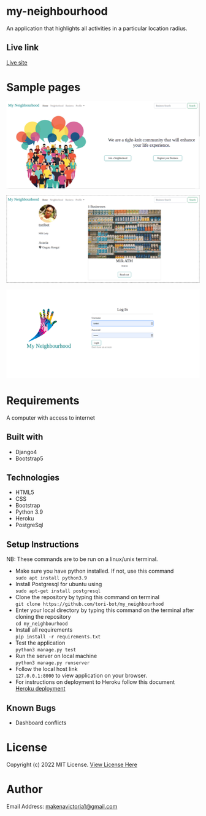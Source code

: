 # my-neighbourhood
An application that highlights all activities in a particular location radius.

## Live link
[Live site](https://mtaa-the-hood.herokuapp.com/)

# Sample pages
![Landing page](static/images/Screenshot_2022-06-21_06-20-51.png)

 ![Profile page](static/images/Screenshot_2022-06-21_06-20-14.png)

 ![Login page](static/images/Screenshot_2022-06-21_06-21-28.png)

# Requirements
A computer with access to internet

## Built with
* Django4
* Bootstrap5

## Technologies
* HTML5
* CSS
* Bootstrap
* Python 3.9
* Heroku
* PostgreSql

## Setup Instructions
NB: These commands are to be run on a linux/unix terminal.

* Make sure you have python installed. If not, use this command <br>
 ```sudo apt install python3.9```
* Install Postgresql for ubuntu using<br>
 ```sudo apt-get install postgresql```
* Clone the repository  by typing this command on terminal<br>
```git clone https://github.com/tori-bot/my_neighbourhood```
* Enter your local directory by typing this command on the terminal after cloning the repository<br>
 ```cd my_neighbourhood```
* Install all requirements<br>
 ```pip install -r requirements.txt```
* Test the application<br> ```python3 manage.py test```
* Run the server on local machine <br>
```python3 manage.py runserver```
* Follow the local host link<br>
 ```127.0.0.1:8000``` 
 to view application on your browser.
* For instructions on deployment to Heroku follow this document <br> [Heroku deployment](https://gist.github.com/newtonkiragu/42f2500e56d9c2375a087233587eddd0)

## Known Bugs
* Dashboard conflicts

# License

Copyright (c) 2022 MIT License. [View License Here](LICENSE)


# Author
Email Address: [makenavictoria1@gmail.com](mailto:makenavictoria1@gmail.com)
